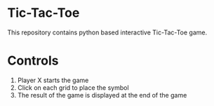 # Tic-Tac-Toe

This repository contains python based interactive Tic-Tac-Toe game.

# Controls

1. Player X starts the game
2. Click on each grid to place the symbol
3. The result of the game is displayed at the end of the game
